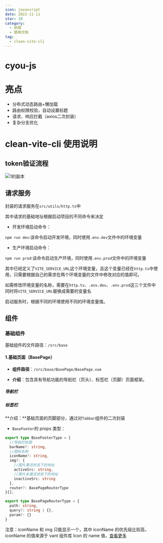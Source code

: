 ```yaml
---
icon: javascript
date: 2022-11-11
star: 10
category:
  - 前端
  - 使用文档
tag:
  - clean-vite-cli
---
```


# cyou-js

# 亮点

- 分布式动态路由+懒加载
- 路由权限校验，自动设置标题
- 请求、响应拦截（axios二次封装）
- 复杂分支优化

# clean-vite-cli 使用说明

## token验证流程

![1的副本](https://xingqiu-tuchuang-1256524210.cos.ap-shanghai.myqcloud.com/7374/1%E7%9A%84%E5%89%AF%E6%9C%AC.png)



## 请求服务

封装的请求服务在`src/utils/http.ts`中

其中请求的基础地址根据启动项目的不同命令来决定

- 开发环境启动命令：

`npm run dev`:该命令启动开发环境，同时使用`.env.dev`文件中的环境变量

- 生产环境启动命令：

`npm run prod`:该命令启动生产环境，同时使用`.env.prod`文件中的环境变量

其中已经定义了`VITE_SERVICE_URL`这个环境变量，且这个变量已经在`http.ts`中使用，只需要根据自己的需求在两个环境变量的文件中修改对应的值即可。

如需修改环境变量的名称，需要在`http.ts`、`.env.dev`、`.env.prod`这三个文件中同时将`VITE_SERVICE_URL`替换成需要的变量名

启动服务时，根据不同的环境使用不同的环境变量值。

## 组件

### 基础组件

基础组件的文件路径：`/src/base`

#### 1.基础页面（BasePage）

- **组件路径**：`/src/base/BasePage/BasePage.vue`

- **介绍**：包含具有导航功能的导航栏（页头）、标签栏（页脚）页面框架。

##### 导航栏

##### 标签栏

**介绍：**基础页面的页脚部分，通过对`Tabbar`组件的二次封装

- `BaseFooter`的 props 类型：

```ts
export type BaseFooterType = {
  //导航栏标题
  barName?: string,
  //图标名称
  iconName?: string,
  img?: {
    //图片激活状态下的地址
    activeSrc: string,
    //图片未激活状态下的地址
    inactiveSrc: string
  },
  router?: BasePageRouterType
}[];

export type BasePageRouterType = {
  path: string,
  query?: string | {},
  param?: {}
}
```

注意：iconName 和 img 只能显示一个，其中 iconName 的优先级比较高，iconName 的值来源于 vant 组件库 Icon 的 name 值，[查看更多](http://vant3.uihtm.com/#/zh-CN/icon)



